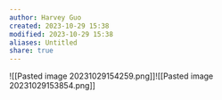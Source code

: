 ```yaml
---
author: Harvey Guo
created: 2023-10-29 15:38
modified: 2023-10-29 15:38
aliases: Untitled
share: true
---
```

![[Pasted image 20231029154259.png]]![[Pasted image 20231029153854.png]]

